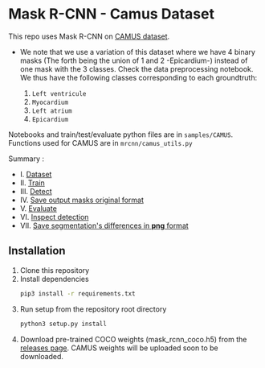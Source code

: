 # Mask R-CNN - Camus Dataset

This repo uses Mask R-CNN on [CAMUS dataset](https://www.creatis.insa-lyon.fr/Challenge/camus/).
- We note that we use a variation of this dataset where we have 4 binary masks (The forth being the union of 1 and 2 -Epicardium-) instead of one mask with the 3 classes. Check the data preprocessing notebook. We thus have the following classes corresponding to each groundtruth:  
  
    1) `Left ventricule`   
    2) `Myocardium`   
    3) `Left atrium`   
    4) `Epicardium`   
    
Notebooks and train/test/evaluate python files are in `samples/CAMUS`.  
Functions used for CAMUS are in `mrcnn/camus_utils.py`

Summary :
* I.   [Dataset](#dataset)
* II.  [Train](#train)
* III. [Detect](#detect)
* IV.  [Save output masks original format](#save)
* V.   [Evaluate](#evaluate)
* VI.  [Inspect detection](#inspect)
* VII. [Save segmentation's differences in **png** format](#png)  

## Installation
1. Clone this repository
2. Install dependencies
   ```bash
   pip3 install -r requirements.txt
   ```
3. Run setup from the repository root directory
    ```bash
    python3 setup.py install
    ``` 
4. Download pre-trained COCO weights (mask_rcnn_coco.h5) from the [releases page](https://github.com/matterport/Mask_RCNN/releases).  CAMUS weights will be uploaded soon to be downloaded.


